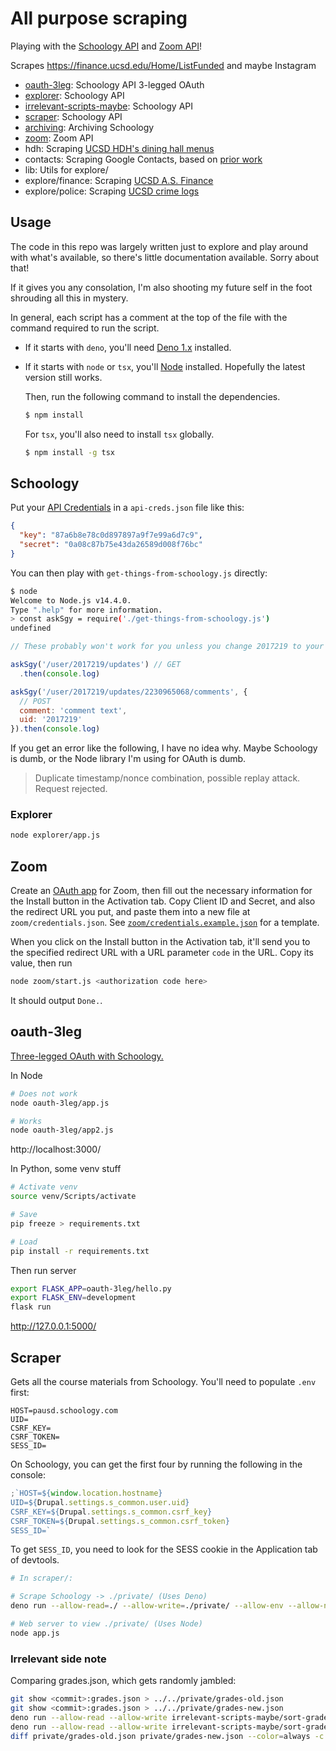 # All purpose scraping

Playing with the [Schoology API](https://developers.schoology.com/api-documentation/rest-api-v1) and [Zoom API](https://marketplace.zoom.us/docs/api-reference/zoom-api)!

Scrapes https://finance.ucsd.edu/Home/ListFunded and maybe Instagram

- [oauth-3leg](#oauth-3leg): Schoology API 3-legged OAuth
- [explorer](./explorer/): Schoology API
- [irrelevant-scripts-maybe](#irrelevant-side-note): Schoology API
- [scraper](#scraper): Schoology API
- [archiving](./archiving/): Archiving Schoology
- [zoom](#zoom): Zoom API
- hdh: Scraping [UCSD HDH's dining hall menus](https://hdh-web.ucsd.edu/dining/apps/diningservices/Restaurants/)
- contacts: Scraping Google Contacts, based on [prior work](https://github.com/SheepTester/hello-world/blob/master/google-contacts-scrape.js)
- lib: Utils for explore/
- explore/finance: Scraping [UCSD A.S. Finance](https://finance.ucsd.edu/Home/ListFunded)
- explore/police: Scraping [UCSD crime logs](https://www.police.ucsd.edu/docs/reports/callsandarrests/Calls_and_Arrests.asp)

## Usage

The code in this repo was largely written just to explore and play around with what's available, so there's little documentation available. Sorry about that!

If it gives you any consolation, I'm also shooting my future self in the foot shrouding all this in mystery.

In general, each script has a comment at the top of the file with the command required to run the script.

- If it starts with `deno`, you'll need [Deno 1.x](https://deno.com/) installed.

- If it starts with `node` or `tsx`, you'll [Node](https://nodejs.org/) installed. Hopefully the latest version still works.

  Then, run the following command to install the dependencies.

  ```sh
  $ npm install
  ```

  For `tsx`, you'll also need to install `tsx` globally.

  ```sh
  $ npm install -g tsx
  ```

## Schoology

Put your [API Credentials](https://pausd.schoology.com/api) in a `api-creds.json` file like this:

```json
{
  "key": "87a6b8e78c0d897897a9f7e99a6d7c9",
  "secret": "0a08c87b75e43da26589d008f76bc"
}
```

You can then play with `get-things-from-schoology.js` directly:

```bash
$ node
Welcome to Node.js v14.4.0.
Type ".help" for more information.
> const askSgy = require('./get-things-from-schoology.js')
undefined
```

```js
// These probably won't work for you unless you change 2017219 to your user ID.

askSgy('/user/2017219/updates') // GET
  .then(console.log)

askSgy('/user/2017219/updates/2230965068/comments', {
  // POST
  comment: 'comment text',
  uid: '2017219'
}).then(console.log)
```

If you get an error like the following, I have no idea why. Maybe Schoology is dumb, or the Node library I'm using for OAuth is dumb.

> Duplicate timestamp/nonce combination, possible replay attack. Request rejected.

### Explorer

```sh
node explorer/app.js
```

## Zoom

Create an [OAuth app](https://marketplace.zoom.us/develop/create) for Zoom, then
fill out the necessary information for the Install button in the Activation tab.
Copy Client ID and Secret, and also the redirect URL you put, and paste them
into a new file at `zoom/credentials.json`. See
[`zoom/credentials.example.json`](./zoom/credentials.example.json) for a
template.

When you click on the Install button in the Activation tab, it'll send you to the specified redirect URL with a URL parameter `code` in the URL. Copy its value, then run

```sh
node zoom/start.js <authorization code here>
```

It should output `Done.`.

## oauth-3leg

[Three-legged OAuth with Schoology.](https://developers.schoology.com/api-documentation/authentication#toc-item-1)

In Node

```sh
# Does not work
node oauth-3leg/app.js

# Works
node oauth-3leg/app2.js
```

http://localhost:3000/

In Python, some venv stuff

```sh
# Activate venv
source venv/Scripts/activate

# Save
pip freeze > requirements.txt

# Load
pip install -r requirements.txt
```

Then run server

```sh
export FLASK_APP=oauth-3leg/hello.py
export FLASK_ENV=development
flask run
```

http://127.0.0.1:5000/

## Scraper

Gets all the course materials from Schoology. You'll need to populate `.env` first:

```
HOST=pausd.schoology.com
UID=
CSRF_KEY=
CSRF_TOKEN=
SESS_ID=
```

On Schoology, you can get the first four by running the following in the console:

```js
;`HOST=${window.location.hostname}
UID=${Drupal.settings.s_common.user.uid}
CSRF_KEY=${Drupal.settings.s_common.csrf_key}
CSRF_TOKEN=${Drupal.settings.s_common.csrf_token}
SESS_ID=`
```

To get `SESS_ID`, you need to look for the SESS<hash> cookie in the Application tab of devtools.

```sh
# In scraper/:

# Scrape Schoology -> ./private/ (Uses Deno)
deno run --allow-read=./ --allow-write=./private/ --allow-env --allow-net index.ts

# Web server to view ./private/ (Uses Node)
node app.js
```

### Irrelevant side note

Comparing grades.json, which gets randomly jambled:

```sh
git show <commit>:grades.json > ../../private/grades-old.json
git show <commit>:grades.json > ../../private/grades-new.json
deno run --allow-read --allow-write irrelevant-scripts-maybe/sort-grades.ts private/grades-old.json
deno run --allow-read --allow-write irrelevant-scripts-maybe/sort-grades.ts private/grades-new.json
diff private/grades-old.json private/grades-new.json --color=always -c | sed -e 's/\t/ /g'
```

